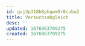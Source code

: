 ```yaml
---
id: qvj3p318b8pbqwm9r8cubu2
title: Versuchsabgleich
desc: ''
updated: 1676963709275
created: 1676963709275
---
```

